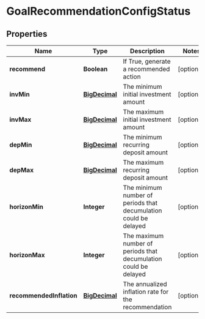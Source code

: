 
# GoalRecommendationConfigStatus

## Properties
Name | Type | Description | Notes
------------ | ------------- | ------------- | -------------
**recommend** | **Boolean** | If True, generate a recommended action |  [optional]
**invMin** | [**BigDecimal**](BigDecimal.md) | The minimum initial investment amount |  [optional]
**invMax** | [**BigDecimal**](BigDecimal.md) | The maximum initial investment amount |  [optional]
**depMin** | [**BigDecimal**](BigDecimal.md) | The minimum recurring deposit amount |  [optional]
**depMax** | [**BigDecimal**](BigDecimal.md) | The maximum recurring deposit amount |  [optional]
**horizonMin** | **Integer** | The minimum number of periods that decumulation could be delayed |  [optional]
**horizonMax** | **Integer** | The maximum number of periods that decumulation could be delayed |  [optional]
**recommendedInflation** | [**BigDecimal**](BigDecimal.md) | The annualized inflation rate for the recommendation |  [optional]



